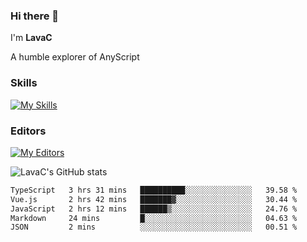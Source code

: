 ### Hi there 👋
I'm **LavaC**

A humble explorer of AnyScript

### Skills
[![My Skills](https://skillicons.dev/icons?i=js,ts,vue,nodejs,nuxtjs,astro,solidjs,tailwind)](https://skillicons.dev)

### Editors
[![My Editors](https://skillicons.dev/icons?i=neovim,vscode)](https://skillicons.dev)

![LavaC's GitHub stats](https://github-readme-stats.vercel.app/api?username=LavaCxx&show_icons=true&theme=synthwave)

<!--START_SECTION:waka-->

```txt
TypeScript   3 hrs 31 mins   ██████████░░░░░░░░░░░░░░░   39.58 %
Vue.js       2 hrs 42 mins   ███████▓░░░░░░░░░░░░░░░░░   30.44 %
JavaScript   2 hrs 12 mins   ██████▒░░░░░░░░░░░░░░░░░░   24.76 %
Markdown     24 mins         █░░░░░░░░░░░░░░░░░░░░░░░░   04.63 %
JSON         2 mins          ░░░░░░░░░░░░░░░░░░░░░░░░░   00.51 %
```

<!--END_SECTION:waka-->
